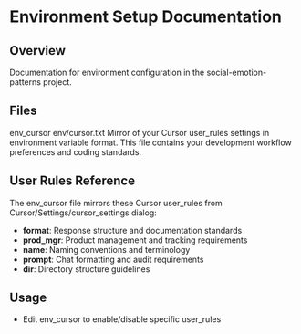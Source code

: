 # Environment Setup Documentation

## Overview
Documentation for environment configuration in the social-emotion-patterns project.

## Files

env_cursor	env/cursor.txt
Mirror of your Cursor user_rules settings in environment variable format. This file contains your development workflow preferences and coding standards.

## User Rules Reference

The env_cursor file mirrors these Cursor user_rules from Cursor/Settings/cursor_settings dialog:

- **format**: Response structure and documentation standards
- **prod_mgr**: Product management and tracking requirements  
- **name**: Naming conventions and terminology
- **prompt**: Chat formatting and audit requirements
- **dir**: Directory structure guidelines

## Usage

- Edit env_cursor to enable/disable specific user_rules